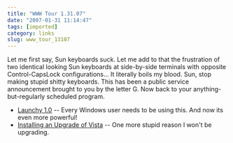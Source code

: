 ```yaml
---
title: "WWW Tour 1.31.07"
date: "2007-01-31 11:14:47"
tags: [imported]
category: links
slug: www_tour_13107
---
```


Let me first say, Sun keyboards suck. Let me add to that the frustration of two
identical looking Sun keyboards at side-by-side terminals with opposite
Control-CapsLock configurations... It literally boils my blood. Sun, stop making
stupid shitty keyboards. This has been a public service announcement brought to
you by the letter G. Now back to your anything-but-regularly scheduled program.

<ul>
    <li><a href="http://launchy.net/" title="Once you try it, there's no going back">Launchy 1.0</a> -- Every Windows user needs to be using this. And now its even more powerful!</li>
    <li><a href="http://gizmodo.com/gadgets/pcs/how-to-install-a-vista-upgrade-on-a-blank-hard-drive-232770.php" title="You'd think they would learn">Installing an Upgrade of Vista</a> -- One more stupid reason I won't be upgrading.</li>
</ul>
